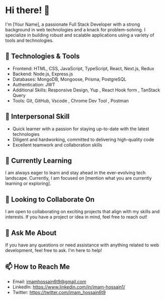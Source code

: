 # Hi there! 👋

I'm [Your Name], a passionate Full Stack Developer with a strong background in web technologies and a knack for problem-solving. I specialize in building robust and scalable applications using a variety of tools and technologies.

## 🔧 Technologies & Tools

- Frontend: HTML, CSS, JavaScript, TypeScript, React, Next.js, Redux
- Backend: Node.js, Express.js
- Databases: MongoDB, Mongoose, Prisma, PostgreSQL
- Authentication: JWT
- Additional Skills: Responsive Design, Yup , React Hook form , TanStack Query
- Tools: Git, GitHub, Vscode , Chrome Dev Tool , Postman

## 🚀 Interpersonal Skill

- Quick learner with a passion for staying up-to-date with the latest technologies
- Diligent and hardworking, committed to delivering high-quality code
- Excellent teamwork and collaboration skills

## 🌱 Currently Learning

I am always eager to learn and stay ahead in the ever-evolving tech landscape. Currently, I am focused on [mention what you are currently learning or exploring].

## 👯 Looking to Collaborate On

I am open to collaborating on exciting projects that align with my skills and interests. If you have a project or idea in mind, feel free to reach out!

## 💬 Ask Me About

If you have any questions or need assistance with anything related to web development, feel free to ask. I'm here to help!

## 📫 How to Reach Me

- Email: imamhossain6t9@gmail.com
- LinkedIn: https://www.linkedin.com/in/imam-hossain1/
- Twitter: https://twitter.com/imam_hossain6t9







